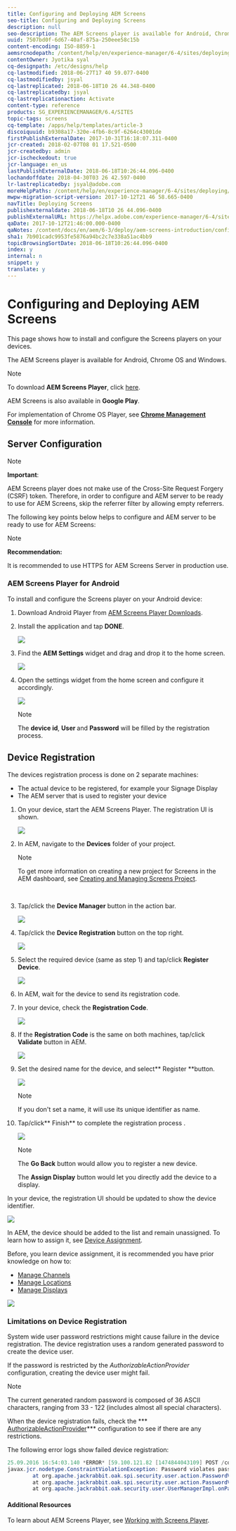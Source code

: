 ```yaml
---
title: Configuring and Deploying AEM Screens
seo-title: Configuring and Deploying Screens
description: null
seo-description: The AEM Screens player is available for Android, Chrome OS and Windows. This page describes the configuration and deployment of AEM Screens followed by Device Registration process.
uuid: 7507bd0f-6d67-40af-875a-250eee58c15b
content-encoding: ISO-8859-1
aemsrcnodepath: /content/help/en/experience-manager/6-4/sites/deploying/using/configuring-screens-introduction
contentOwner: Jyotika syal
cq-designpath: /etc/designs/help
cq-lastmodified: 2018-06-27T17 40 59.077-0400
cq-lastmodifiedby: jsyal
cq-lastreplicated: 2018-06-18T10 26 44.348-0400
cq-lastreplicatedby: jsyal
cq-lastreplicationaction: Activate
content-type: reference
products: SG_EXPERIENCEMANAGER/6.4/SITES
topic-tags: screens
cq-template: /apps/help/templates/article-3
discoiquuid: b9308a17-320e-4fb6-8c9f-6264c43001de
firstPublishExternalDate: 2017-10-31T16:18:07.311-0400
jcr-created: 2018-02-07T08 01 17.521-0500
jcr-createdby: admin
jcr-ischeckedout: true
jcr-language: en_us
lastPublishExternalDate: 2018-06-18T10:26:44.096-0400
lochandoffdate: 2018-04-30T03 26 42.597-0400
lr-lastreplicatedby: jsyal@adobe.com
moreHelpPaths: /content/help/en/experience-manager/6-4/sites/deploying/morehelp/screens;/content/help/en/experience-manager/6-4/sites/deploying/morehelp/screens
mwpw-migration-script-version: 2017-10-12T21 46 58.665-0400
navTitle: Deploying Screens
publishexternaldate: 2018-06-18T10 26 44.096-0400
publishExternalURL: https://helpx.adobe.com/experience-manager/6-4/sites/deploying/using/configuring-screens-introduction.html
qaDate: 2017-10-12T21:46:00.000-0400
qaNotes: /content/docs/en/aem/6-3/deploy/aem-screens-introduction/configuring-screens
sha1: 7b901cadc9953fe5876a94bc2c7e338a51ac4bb9
topicBrowsingSortDate: 2018-06-18T10:26:44.096-0400
index: y
internal: n
snippet: y
translate: y
---
```


# Configuring and Deploying AEM Screens

This page shows how to install and configure the Screens players on your devices.

The AEM Screens player is available for Android, Chrome OS and Windows.

>[!NOTE]
>
><p>To download <strong>AEM Screens Player</strong>, click <a href="https://download.macromedia.com/screens/">here</a>.</p> <p>AEM Screens is also available in <strong>Google Play</strong>.&nbsp;</p> <p>For implementation of Chrome OS Player, see <a href="/content/help/en/experience-manager/6-4/sites/administering/using/implementing-chrome-os-player.html?cq_ck=1513900475345"><strong>Chrome Management Console</strong></a> for more information.</p>

## Server Configuration

>[!NOTE]
>
><p><strong>Important</strong>:</p> <p>AEM Screens player does not make use of the Cross-Site Request Forgery (CSRF) token. Therefore, in order to configure and AEM server to be ready to use for AEM Screens, skip the referrer filter by allowing empty referrers.</p>

The following key points below helps to configure and AEM server to be ready to use for AEM Screens:

>[!NOTE]
>
><p><b>Recommendation:</b></p> <p>It is recommended to use HTTPS for AEM Screens Server in production use.</p>

### AEM Screens Player for Android

To install and configure the Screens player on your Android device:

1. Download Android Player from [AEM Screens Player Downloads](https://download.macromedia.com/screens/).

1. Install the application and tap **DONE**.

   ![](assets/chlimage_1.png)

1. Find the **AEM Settings** widget and drag and drop it to the home screen.

   ![](assets/chlimage_1.jpeg)

1. Open the settings widget from the home screen and configure it accordingly.

   ![](assets/chlimage_1.png)

   >[!NOTE]
   >
   ><p>The <b>device id</b>, <b>User </b>and <b>Password</b> will be filled by the registration process.<br> </p>

## Device Registration

The devices registration process is done on 2 separate machines:

* The actual device to be registered, for example your Signage Display
* The AEM server that is used to register your device

1. On your device, start the AEM Screens Player. The registration UI is shown.

   ![](assets/chlimage_1.png)

1. In AEM, navigate to the **Devices** folder of your project.

   >[!NOTE]
   >
   ><p>To get more information on creating a new project for Screens in the AEM dashboard, see <a href="/content/help/en/experience-manager/6-4/sites/authoring/using/creating-a-screens-project.html">Creating and Managing Screens Project</a>.</p> <p>&nbsp;</p> 

1. Tap/click the **Device Manager** button in the action bar.

   ![](assets/chlimage_1.png)

1. Tap/click the **Device Registration** button on the top right.

   ![](assets/chlimage_1.png)

1. Select the required device (same as step 1) and tap/click **Register Device**.

   ![](assets/chlimage_1.png)

1. In AEM, wait for the device to send its registration code.

1. In your device, check the **Registration Code**.

   ![](assets/chlimage_1.png)

1. If the **Registration Code** is the same on both machines, tap/click **Validate** button in AEM.

   ![](assets/chlimage_1.png)

1. Set the desired name for the device, and select** Register **button.

   ![](assets/chlimage_1.png)

   >[!NOTE]
   >
   ><p>If you don't set a name, it will use its unique identifier as name.</p> 

1. Tap/click** Finish** to complete the registration process .

   ![](assets/chlimage_1.png)

   >[!NOTE]
   >
   ><p>The <b>Go Back</b> button would allow you to register a new device.</p> <p>The <b>Assign Display</b> button would let you directly add the device to a display.</p>

In your device, the registration UI should be updated to show the device identifier.

![](assets/chlimage_1.png)

In AEM, the device should be added to the list and remain unassigned. To learn how to assign it, see [Device Assignment](/content/help/en/experience-manager/6-4/sites/authoring/using/managing-devices).

Before, you learn device assignment, it is recommended you have prior knowledge on how to:

* [Manage Channels](/content/help/en/experience-manager/6-4/sites/authoring/using/managing-channels)
* [Manage Locations](/content/help/en/experience-manager/6-4/sites/authoring/using/managing-locations)
* [Manage Displays](/content/help/en/experience-manager/6-4/sites/authoring/using/managing-displays)

![](assets/chlimage_1.png) 

### Limitations on Device Registration

System wide user password restrictions might cause failure in the device registration. The device registration uses a random generated password to create the device user.

If the password is restricted by the *AuthorizableActionProvider* configuration, creating the device user might fail.

>[!NOTE]
>
><p>The current generated random password is composed of 36 ASCII characters, ranging from 33 - 122 (includes almost all special characters).</p>

When the device registration fails, check the *** [AuthorizableActionProvider](http://localhost:4502/system/console/configMgr/org.apache.jackrabbit.oak.spi.security.user.action.DefaultAuthorizableActionProvider)*** configuration to see if there are any restrictions.

The following error logs show failed device registration:

```java
25.09.2016 16:54:03.140 *ERROR* [59.100.121.82 [1474844043109] POST /content/screens/svc/registration HTTP/1.1] com.adobe.cq.screens.device.registration.impl.RegistrationServlet Error during device registration
javax.jcr.nodetype.ConstraintViolationException: Password violates password constraint (^(?=.*\d).{7,9}$).
        at org.apache.jackrabbit.oak.spi.security.user.action.PasswordValidationAction.validatePassword(PasswordValidationAction.java:105)
        at org.apache.jackrabbit.oak.spi.security.user.action.PasswordValidationAction.onPasswordChange(PasswordValidationAction.java:76)
        at org.apache.jackrabbit.oak.security.user.UserManagerImpl.onPasswordChange(UserManagerImpl.java:308)
```

#### Additional Resources

To learn about AEM Screens Player, see [Working with Screens Player](/content/help/en/experience-manager/6-4/sites/authoring/using/working-with-screens-player).
